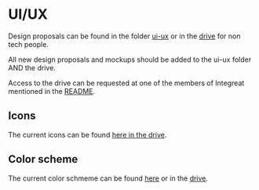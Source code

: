 # UI/UX
Design proposals can be found in the folder [ui-ux](../ui-ux) or in the
[drive](https://drive.google.com/drive/folders/1cAJB_-FItDmhj4naHBKwsY6LVhmjN_er) for non tech people.

All new design proposals and mockups should be added to the ui-ux folder AND the drive.
 
Access to the drive can be requested at one of the members of Integreat mentioned in the [README](../README.md).

## Icons
The current icons can be found [here in the drive](https://drive.google.com/drive/folders/1FlSvpC0et0OnFuV-rxV1m2U3hoZO-ufJ).

## Color scheme
The current color schmeme can be found [here](../ui-ux/2017_11_ColorScheme/ColorScheme.png) or in the [drive](https://drive.google.com/drive/folders/19fv7ot0wO8npxHWMQCzGsuCe6Lzndzny).
